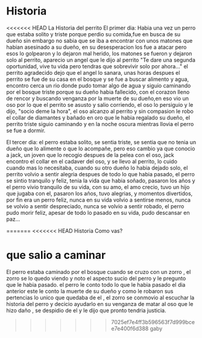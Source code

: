 # Historia
<<<<<<< HEAD
    La Historia del perrito
 El primer dia: Habia una vez un perro que estaba solito y triste porque perdio su comida,fue en busca de su dueño sin embargo no sabia que se iba a encontrar con unos matones que habian asesinado a su dueño, en su desesperacion los fue a atacar pero esos lo golpearon y lo dejaron mal herido, los matones se fueron y dejaron solo al perrito, aparecio un angel que le dijo al perrito "Te dare una segunda oportunidad, vive tu vida pero tendras que sobrevivir solo por ahora..." el perrito agradecido dejo que el angel lo sanara, unas horas despues el perrito se fue de su casa en el bosque y se fue a buscar alimento y agua, encontro cerca un rio donde pudo tomar algo de agua y siguio caminando por el bosque triste porque su dueño habia fallecido, con el corazon lleno de rencor y buscando venganza por la muerte de su dueño,en eso vio un oso por lo que el perrito se asusto y salio corriendo, el oso lo persiguio y le dijo, "socio deme la hora", el oso alcanzo al perrito y sin compasion le robo el collar de diamantes y bañado en oro que le habia regalado su dueño, el perrito triste siguio caminando y en la noche oscura mientras llovia el perro se fue a dormir.


 El tercer dia: el perro estaba solito, se sentia triste, se sentia que no tenia un dueño que lo alimente o que lo acompañe, pero eso cambio ya que conocio a jack, un joven que lo recogio despues de la pelea con el oso, jack encontro el collar en el cadaver del oso, y se llevo al perrito, lo cuido cuando mas lo necesitaba, cuando su otro dueño lo habia dejado solo,  el perrito volvio a sentir alegria despues de todo lo que habia pasado, el perro se sintio tranquilo y feliz, tenia la vida que habia soñado, pasaron los años y el perro vivio tranquilo de su vida, con su amo, el amo crecio, tuvo un hijo que jugaba con el, pasaron los años, tuvo alegrias, y momentos divertidos, por fin era un perro feliz, nunca en su vida volvio a sentirse menos, nunca se volvio a sentir despreciado, nunca se volvio a sentir robado, el perro  pudo morir feliz, apesar de todo lo pasado en su vida, pudo descansar en paz...



=======
<<<<<<< HEAD
 Historia
 Como vas?

 que salio a caminar
=======
 
El perro estaba caminado por el bosque cuando se cruzo con un zorro , el zorro se lo quedo viendo y noto el aspecto sucio del perro y le pregunto que le habia pasado. el perro le conto todo lo que le habia pasado el dia anterior este le conto la muerte de su dueño y como le robaron sus pertencias lo unico que quedaba de el , el zorro se conmovio al escuchar la historia del perro y decicio ayudarlo en su venganza de matar al oso que le hizo daño , se despidio de el y le dijo que pronto tendria justicia.
>>>>>>> 7025ef7e4ff3b596563f7d999bcee7e400f6d388
>>>>>>> gaby
